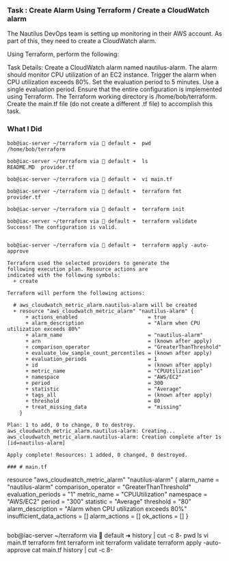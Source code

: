 ### Task  : Create Alarm Using Terraform / Create a CloudWatch alarm

The Nautilus DevOps team is setting up monitoring in their AWS account. As part of this, they need to create a CloudWatch alarm.

Using Terraform, perform the following:

Task Details:
Create a CloudWatch alarm named nautilus-alarm.
The alarm should monitor CPU utilization of an EC2 instance.
Trigger the alarm when CPU utilization exceeds 80%.
Set the evaluation period to 5 minutes.
Use a single evaluation period.
Ensure that the entire configuration is implemented using Terraform. The Terraform working directory is /home/bob/terraform. Create the main.tf file (do not create a different .tf file) to accomplish this task.


### What I Did

```
bob@iac-server ~/terraform via 💠 default ➜  pwd
/home/bob/terraform

bob@iac-server ~/terraform via 💠 default ➜  ls
README.MD  provider.tf

bob@iac-server ~/terraform via 💠 default ➜  vi main.tf

bob@iac-server ~/terraform via 💠 default ➜  terraform fmt
provider.tf

bob@iac-server ~/terraform via 💠 default ➜  terraform init

bob@iac-server ~/terraform via 💠 default ➜  terraform validate
Success! The configuration is valid.


bob@iac-server ~/terraform via 💠 default ➜  terraform apply -auto-approve

Terraform used the selected providers to generate the
following execution plan. Resource actions are
indicated with the following symbols:
  + create

Terraform will perform the following actions:

  # aws_cloudwatch_metric_alarm.nautilus-alarm will be created
  + resource "aws_cloudwatch_metric_alarm" "nautilus-alarm" {
      + actions_enabled                       = true
      + alarm_description                     = "Alarm when CPU utilization exceeds 80%"
      + alarm_name                            = "nautilus-alarm"
      + arn                                   = (known after apply)
      + comparison_operator                   = "GreaterThanThreshold"
      + evaluate_low_sample_count_percentiles = (known after apply)
      + evaluation_periods                    = 1
      + id                                    = (known after apply)
      + metric_name                           = "CPUUtilization"
      + namespace                             = "AWS/EC2"
      + period                                = 300
      + statistic                             = "Average"
      + tags_all                              = (known after apply)
      + threshold                             = 80
      + treat_missing_data                    = "missing"
    }

Plan: 1 to add, 0 to change, 0 to destroy.
aws_cloudwatch_metric_alarm.nautilus-alarm: Creating...
aws_cloudwatch_metric_alarm.nautilus-alarm: Creation complete after 1s [id=nautilus-alarm]

Apply complete! Resources: 1 added, 0 changed, 0 destroyed.

### # main.tf
```
resource "aws_cloudwatch_metric_alarm" "nautilus-alarm" {
  alarm_name                = "nautilus-alarm"
  comparison_operator       = "GreaterThanThreshold"
  evaluation_periods        = "1"
  metric_name               = "CPUUtilization"
  namespace                 = "AWS/EC2"
  period                    = "300"
  statistic                 = "Average"
  threshold                 = "80"
  alarm_description         = "Alarm when CPU utilization exceeds 80%"
  insufficient_data_actions = []
  alarm_actions             = []
  ok_actions                = []
}
```
```
bob@iac-server ~/terraform via 💠 default ➜  history | cut -c 8-
pwd
ls
vi main.tf
terraform fmt
terraform init
terraform validate
terraform apply -auto-approve
cat main.tf
history | cut -c 8-
```
